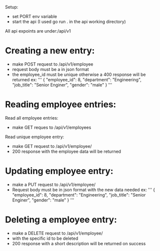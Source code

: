 Setup:

- set PORT env variable
- start the api (I used go run . in the api working directory)

All api expoints are under:/api/v1

# Creating a new entry:
- make POST request to /api/v1/employee
- request body must be a in json format
- the employee_id must be unique otherwise a 400 response will be returned
ex: 
'''
{
    "employee_id": 8,
    "department": "Engineering",
    "job_title": "Senior Enginer",
    "gender": "male"
}
'''

# Reading employee entries:

Read all employee entries:
- make GET reques to /api/v1/employees

Read unique employee entry:
- make GET request to /api/v1/employee/<id>
- 200 response with the employee data will be returned

# Updating employee entry:
- make a PUT request to /api/v1/employee/<id>
- Request body must be in json format with the new data needed
ex: 
'''
{
    "employee_id": 8,
    "department": "Engineering",
    "job_title": "Senior Enginer",
    "gender": "male"
}
'''

# Deleting a employee entry:
- make a DELETE request to /api/v1/employee/<id>
- with the specific id to be deleted
- 200 response with a short description will be returned on success

